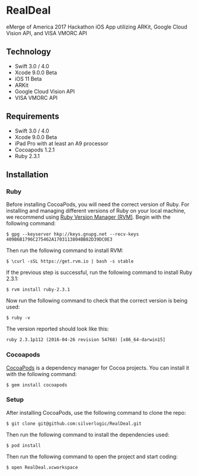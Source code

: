 # RealDeal
eMerge of America 2017 Hackathon iOS App utilizing ARKit, Google Cloud Vision API, and VISA VMORC API

## Technology

* Swift 3.0 / 4.0
* Xcode 9.0.0 Beta
* iOS 11 Beta
* ARKit
* Google Cloud Vision API
* VISA VMORC API

## Requirements

* Swift 3.0 / 4.0
* Xcode 9.0.0 Beta
* iPad Pro with at least an A9 processor
* Cocoapods 1.2.1
* Ruby 2.3.1

## Installation

### Ruby
Before installing CocoaPods, you will need the correct version of Ruby. For installing and managing different versions of Ruby on your local machine, we recommend using [Ruby Version Manager (RVM)](https://rvm.io/). Begin with the following command:
```
$ gpg --keyserver hkp://keys.gnupg.net --recv-keys 409B6B1796C275462A1703113804BB82D39DC0E3
```
Then run the following command to install RVM:
```
$ \curl -sSL https://get.rvm.io | bash -s stable
```
If the previous step is successful, run the following command to install Ruby 2.3.1:
```
$ rvm install ruby-2.3.1
```
Now run the following command to check that the correct version is being used:
```
$ ruby -v
```
The version reported should look like this:
```
ruby 2.3.1p112 (2016-04-26 revision 54768) [x86_64-darwin15]
```

### Cocoapods
[CocoaPods](https://cocoapods.org/) is a dependency manager for Cocoa projects. You can install it with the following command:
```
$ gem install cocoapods
```

### Setup
After installing CocoaPods, use the following command to clone the repo:
```
$ git clone git@github.com:silverlogic/RealDeal.git
```
Then run the following command to install the dependencies used:
```
$ pod install
```
Then run the following command to open the project and start coding:
```
$ open RealDeal.xcworkspace
```
